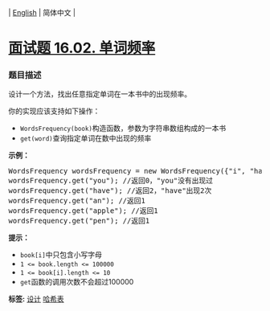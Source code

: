 | [English](README_EN.md) | 简体中文 |

# [面试题 16.02. 单词频率](https://leetcode-cn.com/problems/words-frequency-lcci)
 ### 题目描述
<p>设计一个方法，找出任意指定单词在一本书中的出现频率。</p>
<p>你的实现应该支持如下操作：</p>
<ul>
<li><code>WordsFrequency(book)</code>构造函数，参数为字符串数组构成的一本书</li>
<li><code>get(word)</code>查询指定单词在数中出现的频率</li>
</ul>
<p><strong>示例：</strong></p>
<pre>WordsFrequency wordsFrequency = new WordsFrequency({"i", "have", "an", "apple", "he", "have", "a", "pen"});
wordsFrequency.get("you"); //返回0，"you"没有出现过
wordsFrequency.get("have"); //返回2，"have"出现2次
wordsFrequency.get("an"); //返回1
wordsFrequency.get("apple"); //返回1
wordsFrequency.get("pen"); //返回1
</pre>
<p><strong>提示：</strong></p>
<ul>
<li><code>book[i]</code>中只包含小写字母</li>
<li><code>1 <= book.length <= 100000</code></li>
<li><code>1 <= book[i].length <= 10</code></li>
<li><code>get</code>函数的调用次数不会超过100000</li>
</ul>

**标签:**  [设计](https://leetcode-cn.com/tag/design) [哈希表](https://leetcode-cn.com/tag/hash-table) 